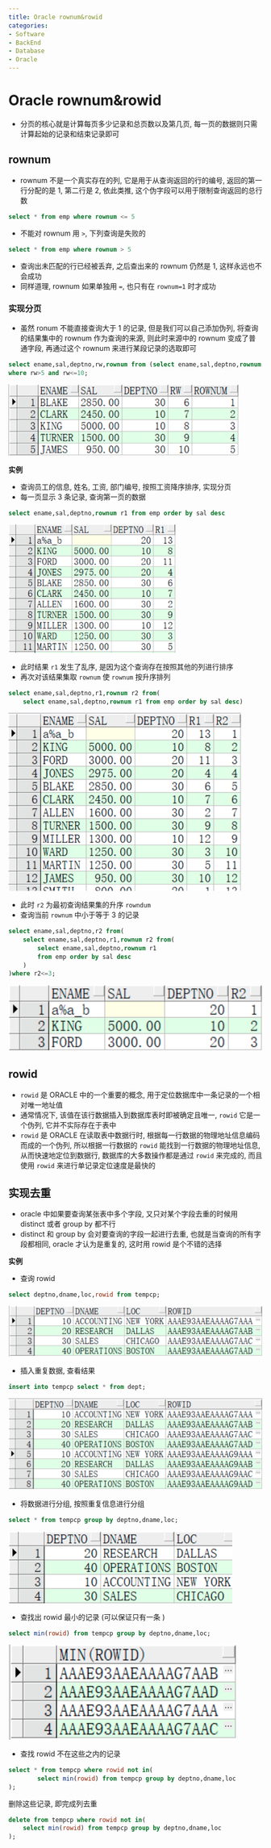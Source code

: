 ```yaml
---
title: Oracle rownum&rowid
categories:
- Software
- BackEnd
- Database
- Oracle
---
```

# Oracle rownum&rowid

- 分页的核心就是计算每页多少记录和总页数以及第几页, 每一页的数据则只需计算起始的记录和结束记录即可

## rownum

- rownum 不是一个真实存在的列, 它是用于从查询返回的行的编号, 返回的第一行分配的是 1, 第二行是 2, 依此类推, 这个伪字段可以用于限制查询返回的总行数

```sql
select * from emp where rownum <= 5
```

- 不能对 rownum 用 `>`, 下列查询是失败的

```sql
select * from emp where rownum > 5
```

- 查询出未匹配的行已经被丢弃, 之后查出来的 rownum 仍然是 1, 这样永远也不会成功
- 同样道理, rownum 如果单独用 `=`, 也只有在 `rownum=1` 时才成功

### 实现分页

- 虽然 ronum 不能直接查询大于 1 的记录, 但是我们可以自己添加伪列, 将查询的结果集中的 rownum 作为查询的来源, 则此时来源中的 rownum 变成了普通字段, 再通过这个 rownum 来进行某段记录的选取即可

```sql
select ename,sal,deptno,rw,rownum from (select ename,sal,deptno,rownum rw from emp)
where rw>5 and rw<=10;
```

<img src="https://raw.githubusercontent.com/LuShan123888/Files/main/Pictures/2020-12-10-image-20201019112139977.png" alt="image-20201019112139977" style="zoom:50%;" />

**实例**

- 查询员工的信息, 姓名, 工资, 部门编号, 按照工资降序排序, 实现分页
- 每一页显示 3 条记录, 查询第一页的数据

```sql
select ename,sal,deptno,rownum r1 from emp order by sal desc
```

<img src="https://raw.githubusercontent.com/LuShan123888/Files/main/Pictures/2020-12-10-image-20201019113234148.png" alt="image-20201019113234148" style="zoom: 67%;" />

- 此时结果 `r1` 发生了乱序, 是因为这个查询存在按照其他的列进行排序
- 再次对该结果集取 `rownum` 使 `rownum` 按升序排列

```sql
select ename,sal,deptno,r1,rownum r2 from(
	select ename,sal,deptno,rownum r1 from emp order by sal desc)
```

<img src="https://raw.githubusercontent.com/LuShan123888/Files/main/Pictures/2020-12-10-2020-11-06-image-20201019113330065.png" alt="image-20201019113330065" style="zoom:50%;" />

- 此时 `r2` 为最初查询结果集的升序 `rowndum`
- 查询当前 `rownum` 中小于等于 3 的记录

```sql
select ename,sal,deptno,r2 from(
	select ename,sal,deptno,r1,rownum r2 from(
		select ename,sal,deptno,rownum r1
		from emp order by sal desc
	)
)where r2<=3;
```

<img src="https://raw.githubusercontent.com/LuShan123888/Files/main/Pictures/2020-12-10-2020-11-06-image-20201019113411210.png" alt="image-20201019113411210" style="zoom:50%;" />

## rowid

- `rowid` 是 ORACLE 中的一个重要的概念, 用于定位数据库中一条记录的一个相对唯一地址值
- 通常情况下, 该值在该行数据插入到数据库表时即被确定且唯一, `rowid` 它是一个伪列, 它并不实际存在于表中
- `rowid` 是 ORACLE 在读取表中数据行时, 根据每一行数据的物理地址信息编码而成的一个伪列, 所以根据一行数据的 `rowid` 能找到一行数据的物理地址信息, 从而快速地定位到数据行, 数据库的大多数操作都是通过 `rowid` 来完成的, 而且使用 `rowid` 来进行单记录定位速度是最快的

## 实现去重

- oracle 中如果要查询某张表中多个字段, 又只对某个字段去重的时候用 distinct 或者 group by 都不行
- distinct 和 group by 会对要查询的字段一起进行去重, 也就是当查询的所有字段都相同, oracle 才认为是重复的, 这时用 rowid 是个不错的选择

**实例**

- 查询 rowid

```sql
select deptno,dname,loc,rowid from tempcp;
```

<img src="https://raw.githubusercontent.com/LuShan123888/Files/main/Pictures/2020-12-10-image-20201019132935238.png" alt="image-20201019132935238" style="zoom:50%;" />

- 插入重复数据, 查看结果

```sql
insert into tempcp select * from dept;
```

<img src="https://raw.githubusercontent.com/LuShan123888/Files/main/Pictures/2020-12-10-image-20201019133113356.png" alt="image-20201019133113356" style="zoom:50%;" />

- 将数据进行分组, 按照重复信息进行分组

```sql
select * from tempcp group by deptno,dname,loc;
```

<img src="https://raw.githubusercontent.com/LuShan123888/Files/main/Pictures/2020-12-10-image-20201019133351902.png" alt="image-20201019133351902" style="zoom:50%;" />

- 查找出 rowid 最小的记录 (可以保证只有一条 )

```sql
select min(rowid) from tempcp group by deptno,dname,loc;
```

<img src="https://raw.githubusercontent.com/LuShan123888/Files/main/Pictures/2020-12-10-image-20201019133505973.png" alt="image-20201019133505973" style="zoom:50%;" />

- 查找 rowid 不在这些之内的记录

```sql
select * from tempcp where rowid not in(
    	select min(rowid) from tempcp group by deptno,dname,loc
);
```

删除这些记录,  即完成列去重

```sql
delete from tempcp where rowid not in(
	select min(rowid) from tempcp group by deptno,dname,loc
);
```

